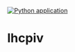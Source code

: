 [![Python application](https://github.com/yuriishizawa/lhcpiv_private/actions/workflows/main.yml/badge.svg)](https://github.com/yuriishizawa/lhcpiv_private/actions/workflows/main.yml)

# lhcpiv